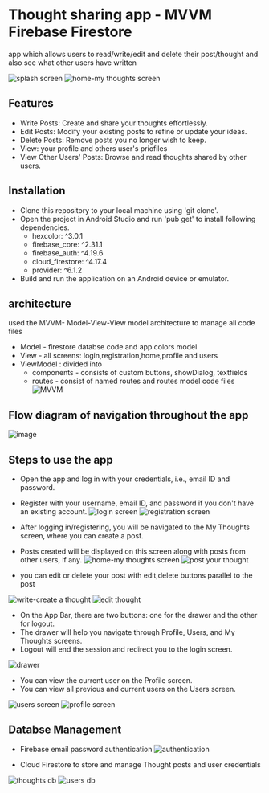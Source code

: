 # Thought sharing app - MVVM Firebase Firestore
app which allows users to read/write/edit and delete their post/thought and also see what other users have written

![splash screen](https://github.com/androidclubvitbhopal/Temp_Predict-O-R/assets/118997882/28b7a9f6-291e-4085-9ed5-1564534081fc) ![home-my thoughts screen](https://github.com/androidclubvitbhopal/Temp_Predict-O-R/assets/118997882/1fff6dbe-281c-4bc8-aec9-d0fb63f0f468)

## Features
* Write Posts: Create and share your thoughts effortlessly.
* Edit Posts: Modify your existing posts to refine or update your ideas.
* Delete Posts: Remove posts you no longer wish to keep.
* View: your profile and others user's priofiles
* View Other Users' Posts: Browse and read thoughts shared by other users.

## Installation
* Clone this repository to your local machine using 'git clone'.
* Open the project in Android Studio and run 'pub get' to install following dependencies.
  * hexcolor: ^3.0.1
  * firebase_core: ^2.31.1
  * firebase_auth: ^4.19.6
  * cloud_firestore: ^4.17.4
  * provider: ^6.1.2
* Build and run the application on an Android device or emulator.

## architecture
used the MVVM- Model-View-View model architecture to manage all code files
* Model - firestore databse code and app colors model
* View - all screens: login,registration,home,profile and users
* ViewModel : divided into
   * components - consists of custom buttons, showDialog, textfields
   * routes - consist of named routes and routes model code files
![MVVM](https://github.com/androidclubvitbhopal/Temp_Predict-O-R/assets/118997882/7783c2a0-b273-427f-a87a-f05aa1d2b643)

  
## Flow diagram of navigation throughout the app
![image](https://github.com/AyushmanKS/MemoNeet-Task-FlutterApp/assets/118997882/8db7ab5e-0433-4b93-9812-e4d27556d560)

## Steps to use the app
* Open the app and log in with your credentials, i.e., email ID and password.
* Register with your username, email ID, and password if you don't have an existing account.
![login screen](https://github.com/androidclubvitbhopal/Temp_Predict-O-R/assets/118997882/cd710957-2c42-4ff6-818d-b4685452bb35) ![registration screen](https://github.com/androidclubvitbhopal/Temp_Predict-O-R/assets/118997882/ebe47ed9-75de-446e-8586-aaeee5a281ed) 

* After logging in/registering, you will be navigated to the My Thoughts screen, where you can create a post.
* Posts created will be displayed on this screen along with posts from other users, if any.
![home-my thoughts screen](https://github.com/androidclubvitbhopal/Temp_Predict-O-R/assets/118997882/09564b8a-3d5c-4671-b3e5-52d88045dc17)
![post your thought](https://github.com/androidclubvitbhopal/Temp_Predict-O-R/assets/118997882/a2e44d58-702b-4aef-b9a1-6693b80813fc)
  
* you can edit or delete your post with edit,delete buttons parallel to the post
  
![write-create a thought](https://github.com/androidclubvitbhopal/Temp_Predict-O-R/assets/118997882/c8620c4e-e3bf-4b08-920b-9554a0c2e884)
![edit thought](https://github.com/androidclubvitbhopal/Temp_Predict-O-R/assets/118997882/3a2b6385-cb87-456d-9f31-1fab6f483ddf)  

  
* On the App Bar, there are two buttons: one for the drawer and the other for logout.
* The drawer will help you navigate through Profile, Users, and My Thoughts screens.
* Logout will end the session and redirect you to the login screen.

![drawer](https://github.com/androidclubvitbhopal/Temp_Predict-O-R/assets/118997882/0b76adf7-03ed-4861-be65-9d8aa7365424)
  
* You can view the current user on the Profile screen.
* You can view all previous and current users on the Users screen.

![users screen](https://github.com/androidclubvitbhopal/Temp_Predict-O-R/assets/118997882/534b56d5-219a-4e9a-b918-8d6fd34cbb33)
![profile screen](https://github.com/androidclubvitbhopal/Temp_Predict-O-R/assets/118997882/914a16ba-a274-4044-95de-7f3701d1264f)

## Databse Management
* Firebase email password authentication
![authentication](https://github.com/androidclubvitbhopal/Tempsor/assets/118997882/1058fc8f-e531-4efa-aa11-fa3b074ec642)

* Cloud Firestore to store and manage Thought posts and user credentials
  
![thoughts db](https://github.com/androidclubvitbhopal/Tempsor/assets/118997882/d8ccbc3b-9f3a-4091-abf7-54689253616a)
![users db](https://github.com/androidclubvitbhopal/Tempsor/assets/118997882/1c17ae65-73bc-4fe3-8592-0951d8e1c1fc)
